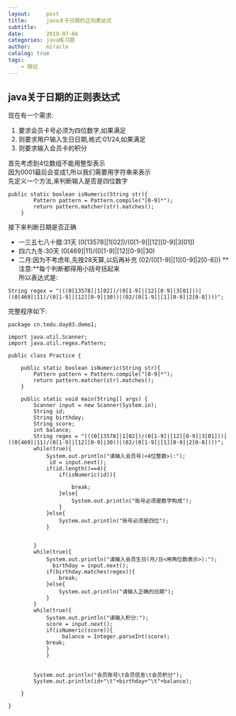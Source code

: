 ```yaml
---
layout:     post
title:      java关于日期的正则表达式
subtitle:   
date:       2019-07-04
categories: java练习题
author:     miracle
catalog: true
tags:
    - 随记
---
```

## java关于日期的正则表达式
现在有一个需求:
1. 要求会员卡号必须为四位数字,如果满足
2. 则要求用户输入生日日期,格式:01/24,如果满足
3. 则要求输入会员卡的积分

首先考虑到4位数组不能用整型表示  
因为0001最后会变成1,所以我们需要用字符串来表示  
先定义一个方法,来判断输入是否是四位数字
```
public static boolean isNumeric(String str){
		Pattern pattern = Pattern.compile("[0-9]*");
		return pattern.matcher(str).matches();
	}
```
接下来判断日期是否正确  
* 一三五七八十腊:31天  (0[13578]|1[02])/(0[1-9]|[12][0-9]|3[01]) 
* 四六九冬:30天  		  (0[469]|11)/(0[1-9]|[12][0-9]|30)
* 二月:因为不考虑年,先按28天算,以后再补充        (02/(0[1-9]|[1][0-9]|2[0-8]))
**注意:**每个判断都得用小括号括起来  
所以表达式是:
```
String regex = "(((0[13578]|1[02])/(0[1-9]|[12][0-9]|3[01]))|((0[469]|11)/(0[1-9]|[12][0-9]|30))|(02/(0[1-9]|[1][0-9]|2[0-8])))";
```
完整程序如下:
```
package cn.tedu.day03.demo1;

import java.util.Scanner;
import java.util.regex.Pattern;

public class Practice {
	
	public static boolean isNumeric(String str){
		Pattern pattern = Pattern.compile("[0-9]*");
		return pattern.matcher(str).matches();
	}

	public static void main(String[] args) {
		Scanner input = new Scanner(System.in);
		String id;
		String birthday;
		String score;
		int balance;
		String regex = "(((0[13578]|1[02])/(0[1-9]|[12][0-9]|3[01]))|((0[469]|11)/(0[1-9]|[12][0-9]|30))|(02/(0[1-9]|[1][0-9]|2[0-8])))";
		while(true){
			System.out.println("请输入会员号(<4位整数>):");
			 id = input.next();
			if(id.length()==4){
				if(isNumeric(id)){
					
					break;
				}else{
					System.out.println("账号必须是数字构成");
				}
			}else{
				System.out.println("账号必须是四位");
			}
			
			
		}
		while(true){
			System.out.println("请输入会员生日(月/日<用两位数表示>):");
			  birthday = input.next();
			if(birthday.matches(regex)){
				break;
			}else{
				System.out.println("请输入正确的日期");
			}
		}
		while(true){
			System.out.println("请输入积分:");
			score = input.next();
			if(isNumeric(score)){
				 balance = Integer.parseInt(score);
			break;
			}
			}
		
		
		System.out.println("会员账号\t会员信息\t会员积分");
		System.out.println(id+"\t"+birthday+"\t"+balance);

	}

}
```
